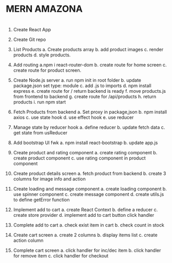 # MERN AMAZONA

#

1. Create React App

2. Create Git repo

3. List Products
   a. Create products array
   b. add product images
   c. render products
   d. style products.

4. Add routing
   a.npm i react-router-dom
   b. create route for home screen
   c. create route for product screen.

5. Create Node.js server
   a. run npm init in root folder
   b. update package.json set type: module
   c. add .js to imports
   d. npm install express
   e. create route for / return backend is ready
   f. move products.js from frontend to backend
   g. create route for /api/products
   h. return products
   i. run npm start

6. Fetch Products from backend
   a. Set proxy in package,json
   b. npm install axios
   c. use state hook
   d. use effect hook
   e. use reducer

7. Manage state by reducer hook
   a. define reducer
   b. update fetch data
   c. get state from usReducer

8. Add bootstrap UI fwk
   a. npm install react-bootstrap
   b. update app.js

9. Create product and rating component
   a. create rating component
   b. create product component
   c. use rating component in product component

10. Create product details screen
    a. fetch product from backend
    b. create 3 columns for image info and action

11. Create loading and message component
    a. create loading component
    b. use spinner component
    c. create message component
    d. create utils.js to define getError function

12. Implement add to cart
    a. create React Context
    b. define a reducer
    c. create store provider
    d. implement add to cart button click handler

13. Complete add to cart
    a. check exist item in cart
    b. check count in stock

14. Create cart screen
    a. create 2 columns
    b. display items list
    c. create action column

15. Complete cart screen
    a. click handler for inc/dec item
    b. click handler for remove item
    c. click handler for checkout
